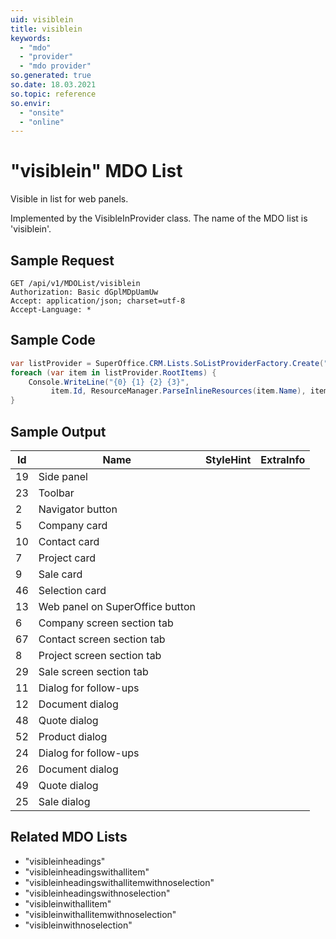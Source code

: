 ```yaml
---
uid: visiblein
title: visiblein
keywords:
  - "mdo"
  - "provider"
  - "mdo provider"
so.generated: true
so.date: 18.03.2021
so.topic: reference
so.envir:
  - "onsite"
  - "online"
---
```


# "visiblein" MDO List
Visible in list for web panels.



Implemented by the <see cref="T:SuperOffice.CRM.Lists.VisibleInProvider">VisibleInProvider</see> class.
The name of the MDO list is 'visiblein'.




## Sample Request

```http!
GET /api/v1/MDOList/visiblein
Authorization: Basic dGplMDpUamUw
Accept: application/json; charset=utf-8
Accept-Language: *

```

## Sample Code
```cs
var listProvider = SuperOffice.CRM.Lists.SoListProviderFactory.Create("visiblein", forceFlatList: true);
foreach (var item in listProvider.RootItems) {
    Console.WriteLine("{0} {1} {2} {3}", 
         item.Id, ResourceManager.ParseInlineResources(item.Name), item.StyleHint, item.ExtraInfo);
}
```

## Sample Output

|Id   | Name  |StyleHint|ExtraInfo |
| --- | ----- | ------- | -------- |
|19|Side panel|||
|23|Toolbar|||
|2|Navigator button|||
|5|Company card|||
|10|Contact card|||
|7|Project card|||
|9|Sale card|||
|46|Selection card|||
|13|Web panel on SuperOffice button|||
|6|Company screen section tab|||
|67|Contact screen section tab|||
|8|Project screen section tab|||
|29|Sale screen section tab|||
|11|Dialog for follow-ups|||
|12|Document dialog|||
|48|Quote dialog|||
|52|Product dialog|||
|24|Dialog for follow-ups|||
|26|Document dialog|||
|49|Quote dialog|||
|25|Sale dialog|||


## Related MDO Lists

* "visibleinheadings"
* "visibleinheadingswithallitem"
* "visibleinheadingswithallitemwithnoselection"
* "visibleinheadingswithnoselection"
* "visibleinwithallitem"
* "visibleinwithallitemwithnoselection"
* "visibleinwithnoselection"
